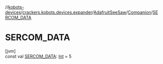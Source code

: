 //[kobots-devices](../../../../index.md)/[crackers.kobots.devices.expander](../../index.md)/[AdafruitSeeSaw](../index.md)/[Companion](index.md)/[SERCOM_DATA](-s-e-r-c-o-m_-d-a-t-a.md)

# SERCOM_DATA

[jvm]\
const val [SERCOM_DATA](-s-e-r-c-o-m_-d-a-t-a.md): [Int](https://kotlinlang.org/api/latest/jvm/stdlib/kotlin/-int/index.html) = 5
